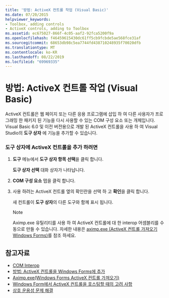 ```yaml
---
title: '방법: ActiveX 컨트롤 작업 (Visual Basic)'
ms.date: 07/20/2015
helpviewer_keywords:
- Toolbox, adding controls
- ActiveX controls, adding to Toolbox
ms.assetid: ec675027-866f-4c05-aaf2-92fca5200f9a
ms.openlocfilehash: f46459615430dc61ff5cb9fcbde5ae568fce31af
ms.sourcegitcommit: 68653db98c5ea7744fd438710248935f70020dfb
ms.translationtype: MT
ms.contentlocale: ko-KR
ms.lasthandoff: 08/22/2019
ms.locfileid: "69969335"
---
```

# <a name="how-to-work-with-activex-controls-visual-basic"></a>방법: ActiveX 컨트롤 작업 (Visual Basic)
ActiveX 컨트롤은 웹 페이지 또는 다른 응용 프로그램에 삽입 하 여 다른 사용자가 프로그래밍 한 패키지 된 기능을 다시 사용할 수 있는 COM 구성 요소 또는 개체입니다. Visual Basic 6.0 및 이전 버전용으로 개발 된 ActiveX 컨트롤을 사용 하 여 Visual Studio의 **도구 상자** 에 기능을 추가할 수 있습니다.  
  
### <a name="to-add-activex-controls-to-the-toolbox"></a>도구 상자에 ActiveX 컨트롤을 추가 하려면  
  
1. **도구** 메뉴에서 **도구 상자 항목 선택**을 클릭 합니다.  
  
     **도구 상자 선택** 대화 상자가 나타납니다.  
  
2. **COM 구성 요소** 탭을 클릭 합니다.  
  
3. 사용 하려는 ActiveX 컨트롤 옆의 확인란을 선택 하 고 **확인**을 클릭 합니다.  
  
     새 컨트롤이 **도구 상자**의 다른 도구와 함께 표시 됩니다.  
  
    > [!NOTE]
    > Aximp.exe 유틸리티를 사용 하 여 ActiveX 컨트롤에 대 한 interop 어셈블리를 수동으로 만들 수 있습니다. 자세한 내용은 [aximp.exe (ActiveX 컨트롤 가져오기 Windows Forms)](../../../framework/tools/aximp-exe-windows-forms-activex-control-importer.md)를 참조 하세요.  
  
## <a name="see-also"></a>참고자료

- [COM Interop](../../../visual-basic/programming-guide/com-interop/index.md)
- [방법: ActiveX 컨트롤을 Windows Forms에 추가](../../../framework/winforms/controls/how-to-add-activex-controls-to-windows-forms.md)
- [Aximp.exe(Windows Forms ActiveX 컨트롤 가져오기)](../../../framework/tools/aximp-exe-windows-forms-activex-control-importer.md)
- [Windows Form에서 ActiveX 컨트롤을 호스팅할 때의 고려 사항](../../../framework/winforms/controls/considerations-when-hosting-an-activex-control-on-a-windows-form.md)
- [상호 운용성 문제 해결](../../../visual-basic/programming-guide/com-interop/troubleshooting-interoperability.md)
